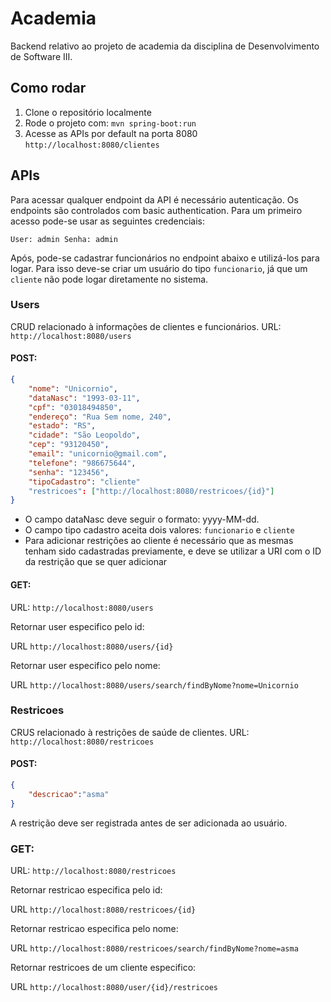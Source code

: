 # Academia

Backend relativo ao projeto de academia da disciplina de Desenvolvimento de Software III.

## Como rodar

1. Clone o repositório localmente
2. Rode o projeto com: `mvn spring-boot:run`
3. Acesse as APIs por default na porta 8080 `http://localhost:8080/clientes`

## APIs

Para acessar qualquer endpoint da API é necessário autenticação. Os endpoints são controlados com basic authentication. Para um primeiro acesso pode-se usar as seguintes credenciais: 

``User: admin
Senha: admin``

Após, pode-se cadastrar funcionários no endpoint abaixo e utilizá-los para logar. Para isso deve-se criar um usuário do tipo `funcionario`, já que um `cliente` não pode logar diretamente no sistema.

### Users

CRUD relacionado à informações de clientes e funcionários.
URL: `http://localhost:8080/users`

#### POST: 
```json
{
	"nome": "Unicornio",
	"dataNasc": "1993-03-11",
	"cpf": "03018494850",
	"endereço": "Rua Sem nome, 240",
	"estado": "RS",
	"cidade": "São Leopoldo",
	"cep": "93120450",
	"email": "unicornio@gmail.com",
	"telefone": "986675644",
	"senha": "123456",
	"tipoCadastro": "cliente"
	"restricoes": ["http://localhost:8080/restricoes/{id}"]
}
```

- O campo dataNasc deve seguir o formato: yyyy-MM-dd.
- O campo tipo cadastro aceita dois valores: `funcionario` e `cliente`
- Para adicionar restrições ao cliente é necessário que as mesmas tenham sido cadastradas previamente, e deve se utilizar a URI com o ID da restrição que se quer adicionar

#### GET:

URL: `http://localhost:8080/users`

Retornar user especifico pelo id:

URL `http://localhost:8080/users/{id}`

Retornar user especifico pelo nome:

URL `http://localhost:8080/users/search/findByNome?nome=Unicornio`

### Restricoes

CRUS relacionado à restrições de saúde de clientes.
URL: `http://localhost:8080/restricoes`

#### POST:
```json
{
	"descricao":"asma"
}
```

A restrição deve ser registrada antes de ser adicionada ao usuário.

### GET:

URL: `http://localhost:8080/restricoes`

Retornar restricao especifica pelo id:

URL `http://localhost:8080/restricoes/{id}`

Retornar restricao especifica pelo nome:

URL `http://localhost:8080/restricoes/search/findByNome?nome=asma`

Retornar restricoes de um cliente especifico:

URL `http://localhost:8080/user/{id}/restricoes`



